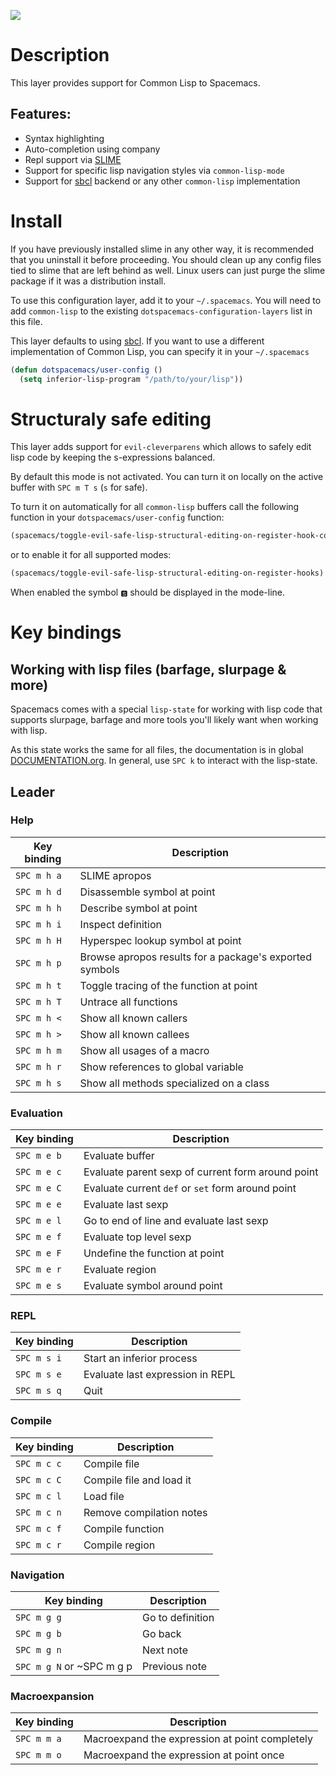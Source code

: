 ![](img/slime.png)

# Description

This layer provides support for Common Lisp to Spacemacs.

## Features:

-   Syntax highlighting
-   Auto-completion using company
-   Repl support via [SLIME](https://github.com/slime/slime)
-   Support for specific lisp navigation styles via `common-lisp-mode`
-   Support for [sbcl](http://www.sbcl.org/) backend or any other
    `common-lisp` implementation

# Install

If you have previously installed slime in any other way, it is
recommended that you uninstall it before proceeding. You should clean up
any config files tied to slime that are left behind as well. Linux users
can just purge the slime package if it was a distribution install.

To use this configuration layer, add it to your `~/.spacemacs`. You will
need to add `common-lisp` to the existing
`dotspacemacs-configuration-layers` list in this file.

This layer defaults to using [sbcl](http://www.sbcl.org/). If you want
to use a different implementation of Common Lisp, you can specify it in
your `~/.spacemacs`

``` commonlisp
(defun dotspacemacs/user-config ()
  (setq inferior-lisp-program "/path/to/your/lisp"))
```

# Structuraly safe editing

This layer adds support for `evil-cleverparens` which allows to safely
edit lisp code by keeping the s-expressions balanced.

By default this mode is not activated. You can turn it on locally on the
active buffer with `SPC m T s` (`s` for safe).

To turn it on automatically for all `common-lisp` buffers call the
following function in your `dotspacemacs/user-config` function:

``` commonlisp
(spacemacs/toggle-evil-safe-lisp-structural-editing-on-register-hook-common-lisp-mode)
```

or to enable it for all supported modes:

``` commonlisp
(spacemacs/toggle-evil-safe-lisp-structural-editing-on-register-hooks)
```

When enabled the symbol `🆂` should be displayed in the mode-line.

# Key bindings

## Working with lisp files (barfage, slurpage & more)

Spacemacs comes with a special `lisp-state` for working with lisp code
that supports slurpage, barfage and more tools you'll likely want when
working with lisp.

As this state works the same for all files, the documentation is in
global
[DOCUMENTATION.org](https://github.com/syl20bnr/spacemacs/blob/master/doc/DOCUMENTATION.org#lisp-key-bindings).
In general, use `SPC k` to interact with the lisp-state.

## Leader

### Help

| Key binding | Description                                             |
|-------------|---------------------------------------------------------|
| `SPC m h a` | SLIME apropos                                           |
| `SPC m h d` | Disassemble symbol at point                             |
| `SPC m h h` | Describe symbol at point                                |
| `SPC m h i` | Inspect definition                                      |
| `SPC m h H` | Hyperspec lookup symbol at point                        |
| `SPC m h p` | Browse apropos results for a package's exported symbols |
| `SPC m h t` | Toggle tracing of the function at point                 |
| `SPC m h T` | Untrace all functions                                   |
| `SPC m h <` | Show all known callers                                  |
| `SPC m h >` | Show all known callees                                  |
| `SPC m h m` | Show all usages of a macro                              |
| `SPC m h r` | Show references to global variable                      |
| `SPC m h s` | Show all methods specialized on a class                 |

### Evaluation

| Key binding | Description                                       |
|-------------|---------------------------------------------------|
| `SPC m e b` | Evaluate buffer                                   |
| `SPC m e c` | Evaluate parent sexp of current form around point |
| `SPC m e C` | Evaluate current `def` or `set` form around point |
| `SPC m e e` | Evaluate last sexp                                |
| `SPC m e l` | Go to end of line and evaluate last sexp          |
| `SPC m e f` | Evaluate top level sexp                           |
| `SPC m e F` | Undefine the function at point                    |
| `SPC m e r` | Evaluate region                                   |
| `SPC m e s` | Evaluate symbol around point                      |

### REPL

| Key binding | Description                      |
|-------------|----------------------------------|
| `SPC m s i` | Start an inferior process        |
| `SPC m s e` | Evaluate last expression in REPL |
| `SPC m s q` | Quit                             |

### Compile

| Key binding | Description              |
|-------------|--------------------------|
| `SPC m c c` | Compile file             |
| `SPC m c C` | Compile file and load it |
| `SPC m c l` | Load file                |
| `SPC m c n` | Remove compilation notes |
| `SPC m c f` | Compile function         |
| `SPC m c r` | Compile region           |

### Navigation

| Key binding                | Description      |
|----------------------------|------------------|
| `SPC m g g`                | Go to definition |
| `SPC m g b`                | Go back          |
| `SPC m g n`                | Next note        |
| `SPC m g N` or \~SPC m g p | Previous note    |

### Macroexpansion

| Key binding | Description                                    |
|-------------|------------------------------------------------|
| `SPC m m a` | Macroexpand the expression at point completely |
| `SPC m m o` | Macroexpand the expression at point once       |
